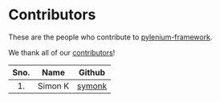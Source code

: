 # Contributors
These are the people who contribute to [pylenium-framework](https://github.com/symonk/pylenium).

We thank all of our [contributors](https://github.com/symonk/pylenium/graphs/contributors)!

| Sno. | Name | Github |
|:----:|:----:|:------:|
| 1. | Simon K | [symonk](https://github.com/symonk) |
